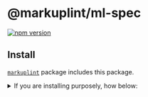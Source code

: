 # @markuplint/ml-spec

[![npm version](https://badge.fury.io/js/%40markuplint%2Fml-spec.svg)](https://www.npmjs.com/package/@markuplint/ml-spec)

## Install

[`markuplint`](https://www.npmjs.com/package/markuplint) package includes this package.

<details>
<summary>If you are installing purposely, how below:</summary>

```shell
$ npm install @markuplint/ml-spec
```

</details>
